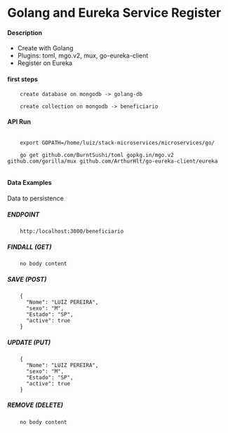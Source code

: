 # Golang and Eureka Service Register

#### Description

*   Create with Golang
*   Plugins: toml, mgo.v2, mux, go-eureka-client
*	Register on Eureka 


#### first steps

```shell
    create database on mongodb -> golang-db

    create collection on mongodb -> beneficiario
```

#### API Run

```shell
    
    export GOPATH=/home/luiz/stack-microservices/microservices/go/
	
    go get github.com/BurntSushi/toml gopkg.in/mgo.v2 github.com/gorilla/mux github.com/ArthurHlt/go-eureka-client/eureka


```

#### Data Examples

Data to persistence

##### ENDPOINT

```shell
    http:/localhost:3000/beneficiario
```

##### FINDALL (GET)

```shell
    no body content	
```
	
##### SAVE (POST)


```shell
    {
      "Nome": "LUIZ PEREIRA",
      "sexo": "M",
      "Estado": "SP",
      "active": true
    }
```

##### UPDATE (PUT)


```shell
    {
      "Nome": "LUIZ PEREIRA",
      "sexo": "M",
      "Estado": "SP",
      "active": true
    }
```

##### REMOVE (DELETE)


```shell
    no body content
```
